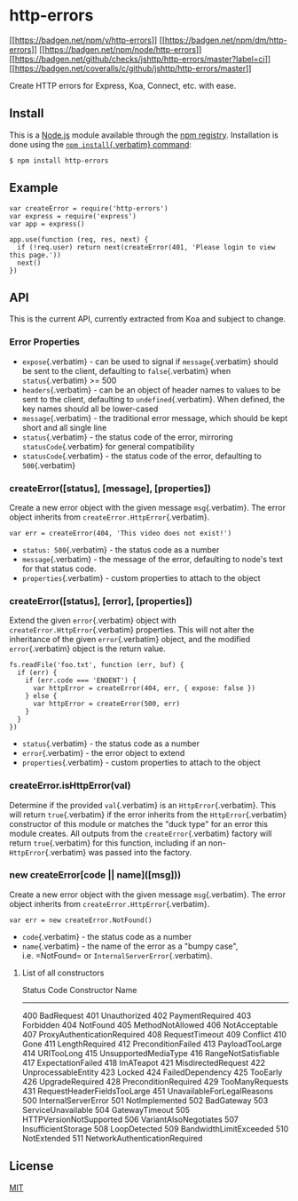 # http-errors

[\[\[<https://badgen.net/npm/v/http-errors>](https://npmjs.org/package/http-errors)\]\]
[\[\[<https://badgen.net/npm/dm/http-errors>](https://nodejs.org/en/download)\]\]
[\[\[<https://badgen.net/npm/node/http-errors>](https://nodejs.org/en/download)\]\]
[\[\[<https://badgen.net/github/checks/jshttp/http-errors/master?label=ci>](https://github.com/jshttp/http-errors/actions?query=workflow%3Aci)\]\]
[\[\[<https://badgen.net/coveralls/c/github/jshttp/http-errors/master>](https://coveralls.io/r/jshttp/http-errors?branch=master)\]\]

Create HTTP errors for Express, Koa, Connect, etc. with ease.

## Install

This is a [Node.js](https://nodejs.org/en/) module available through the
[npm registry](https://www.npmjs.com/). Installation is done using the
[`npm install`{.verbatim}
command](https://docs.npmjs.com/getting-started/installing-npm-packages-locally):

``` console
$ npm install http-errors
```

## Example

``` {.javascript org-language="js"}
var createError = require('http-errors')
var express = require('express')
var app = express()

app.use(function (req, res, next) {
  if (!req.user) return next(createError(401, 'Please login to view this page.'))
  next()
})
```

## API

This is the current API, currently extracted from Koa and subject to
change.

### Error Properties

- `expose`{.verbatim} - can be used to signal if `message`{.verbatim}
  should be sent to the client, defaulting to `false`{.verbatim} when
  `status`{.verbatim} \>= 500
- `headers`{.verbatim} - can be an object of header names to values to
  be sent to the client, defaulting to `undefined`{.verbatim}. When
  defined, the key names should all be lower-cased
- `message`{.verbatim} - the traditional error message, which should be
  kept short and all single line
- `status`{.verbatim} - the status code of the error, mirroring
  `statusCode`{.verbatim} for general compatibility
- `statusCode`{.verbatim} - the status code of the error, defaulting to
  `500`{.verbatim}

### createError(\[status\], \[message\], \[properties\])

Create a new error object with the given message `msg`{.verbatim}. The
error object inherits from `createError.HttpError`{.verbatim}.

``` {.javascript org-language="js"}
var err = createError(404, 'This video does not exist!')
```

- `status: 500`{.verbatim} - the status code as a number
- `message`{.verbatim} - the message of the error, defaulting to node\'s
  text for that status code.
- `properties`{.verbatim} - custom properties to attach to the object

### createError(\[status\], \[error\], \[properties\])

Extend the given `error`{.verbatim} object with
`createError.HttpError`{.verbatim} properties. This will not alter the
inheritance of the given `error`{.verbatim} object, and the modified
`error`{.verbatim} object is the return value.

<!-- eslint-disable no-redeclare -->

``` {.javascript org-language="js"}
fs.readFile('foo.txt', function (err, buf) {
  if (err) {
    if (err.code === 'ENOENT') {
      var httpError = createError(404, err, { expose: false })
    } else {
      var httpError = createError(500, err)
    }
  }
})
```

- `status`{.verbatim} - the status code as a number
- `error`{.verbatim} - the error object to extend
- `properties`{.verbatim} - custom properties to attach to the object

### createError.isHttpError(val)

Determine if the provided `val`{.verbatim} is an `HttpError`{.verbatim}.
This will return `true`{.verbatim} if the error inherits from the
`HttpError`{.verbatim} constructor of this module or matches the \"duck
type\" for an error this module creates. All outputs from the
`createError`{.verbatim} factory will return `true`{.verbatim} for this
function, including if an non-`HttpError`{.verbatim} was passed into the
factory.

### new createError\[code \|\| name\](\[msg\]))

Create a new error object with the given message `msg`{.verbatim}. The
error object inherits from `createError.HttpError`{.verbatim}.

``` {.javascript org-language="js"}
var err = new createError.NotFound()
```

- `code`{.verbatim} - the status code as a number
- `name`{.verbatim} - the name of the error as a \"bumpy case\",
  i.e. =NotFound= or `InternalServerError`{.verbatim}.

1.  List of all constructors

      Status Code   Constructor Name
      ------------- -------------------------------
      400           BadRequest
      401           Unauthorized
      402           PaymentRequired
      403           Forbidden
      404           NotFound
      405           MethodNotAllowed
      406           NotAcceptable
      407           ProxyAuthenticationRequired
      408           RequestTimeout
      409           Conflict
      410           Gone
      411           LengthRequired
      412           PreconditionFailed
      413           PayloadTooLarge
      414           URITooLong
      415           UnsupportedMediaType
      416           RangeNotSatisfiable
      417           ExpectationFailed
      418           ImATeapot
      421           MisdirectedRequest
      422           UnprocessableEntity
      423           Locked
      424           FailedDependency
      425           TooEarly
      426           UpgradeRequired
      428           PreconditionRequired
      429           TooManyRequests
      431           RequestHeaderFieldsTooLarge
      451           UnavailableForLegalReasons
      500           InternalServerError
      501           NotImplemented
      502           BadGateway
      503           ServiceUnavailable
      504           GatewayTimeout
      505           HTTPVersionNotSupported
      506           VariantAlsoNegotiates
      507           InsufficientStorage
      508           LoopDetected
      509           BandwidthLimitExceeded
      510           NotExtended
      511           NetworkAuthenticationRequired

## License

[MIT](LICENSE)
